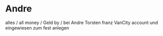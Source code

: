 # Andre
alles / all money / Geld by / bei Andre Torsten franz VanCity account und eingewiesen zum fest anlegen 
